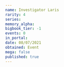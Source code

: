 ```yaml
---
name: Investigator Laris
rarity: 4
series:
memory_alpha:
bigbook_tier: -1
events: 0
in_portal:
date: 08/07/2021
obtained: Event
mega: false
published: true
---
```



